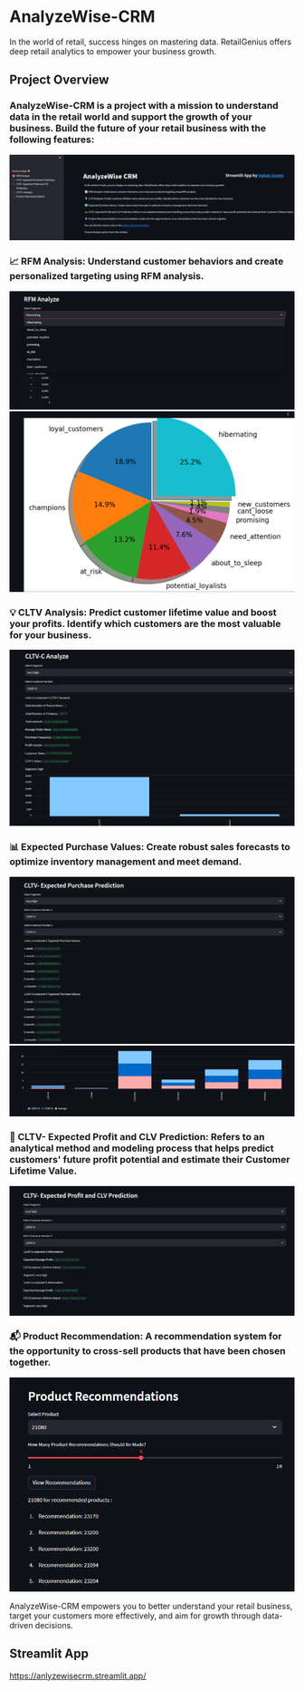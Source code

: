 # AnalyzeWise-CRM
In the world of retail, success hinges on mastering data. RetailGenius offers deep retail analytics to empower your business growth.

## Project Overview
### AnalyzeWise-CRM is a project with a mission to understand data in the retail world and support the growth of your business. Build the future of your retail business with the following features:
![GitHub Logo](https://github.com/HakanGnes/AnalyzeWise-CRM/blob/main/Images/RFmf.png)

### 📈 RFM Analysis: Understand customer behaviors and create personalized targeting using RFM analysis.
![GitHub Logo](https://github.com/HakanGnes/AnalyzeWise-CRM/blob/main/Images/Rfm.png)
![GitHub Logo](https://github.com/HakanGnes/AnalyzeWise-CRM/blob/main/Images/graphic.png)

### 💡 CLTV Analysis: Predict customer lifetime value and boost your profits. Identify which customers are the most valuable for your business.
![GitHub Logo](https://github.com/HakanGnes/AnalyzeWise-CRM/blob/main/Images/CLTV-C%20Analyze.png)

### 📊 Expected Purchase Values: Create robust sales forecasts to optimize inventory management and meet demand.
![GitHub Logo](https://github.com/HakanGnes/AnalyzeWise-CRM/blob/main/Images/CLTV-%20Expected%20Purchase%20Prediction.png)
![GitHub Logo](https://github.com/HakanGnes/AnalyzeWise-CRM/blob/main/Images/graphic2.png)

### 💼 CLTV- Expected Profit and CLV Prediction: Refers to an analytical method and modeling process that helps predict customers' future profit potential and estimate their Customer Lifetime Value.
![GitHub Logo](https://github.com/HakanGnes/AnalyzeWise-CRM/blob/main/Images/CLTV-%20Expected%20Profit%20and%20CLV%20Prediction.png)

### 📬 Product Recommendation: A recommendation system for the opportunity to cross-sell products that have been chosen together.
![GitHub Logo](https://github.com/HakanGnes/AnalyzeWise-CRM/blob/main/Images/Product%20Recommendation.png)

AnalyzeWise-CRM empowers you to better understand your retail business, target your customers more effectively, and aim for growth through data-driven decisions.

## Streamlit App
https://anlyzewisecrm.streamlit.app/





